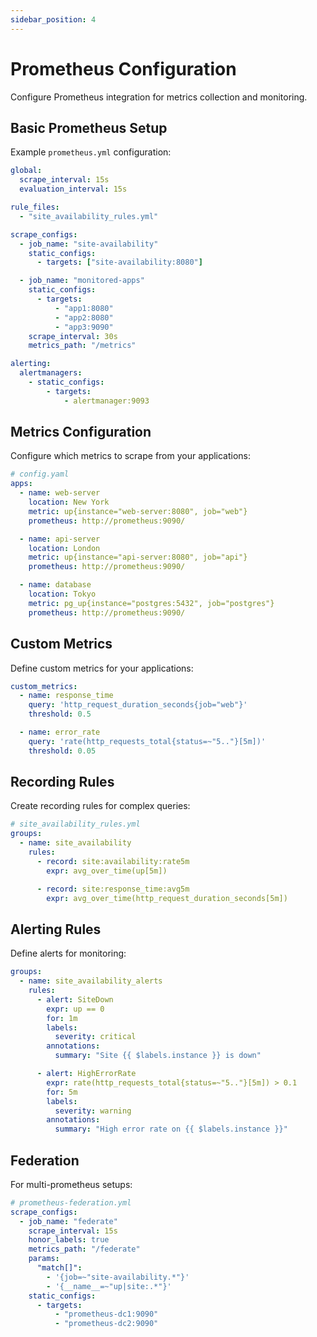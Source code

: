 ```yaml
---
sidebar_position: 4
---
```


# Prometheus Configuration

Configure Prometheus integration for metrics collection and monitoring.

## Basic Prometheus Setup

Example `prometheus.yml` configuration:

```yaml
global:
  scrape_interval: 15s
  evaluation_interval: 15s

rule_files:
  - "site_availability_rules.yml"

scrape_configs:
  - job_name: "site-availability"
    static_configs:
      - targets: ["site-availability:8080"]

  - job_name: "monitored-apps"
    static_configs:
      - targets:
          - "app1:8080"
          - "app2:8080"
          - "app3:9090"
    scrape_interval: 30s
    metrics_path: "/metrics"

alerting:
  alertmanagers:
    - static_configs:
        - targets:
            - alertmanager:9093
```

## Metrics Configuration

Configure which metrics to scrape from your applications:

```yaml
# config.yaml
apps:
  - name: web-server
    location: New York
    metric: up{instance="web-server:8080", job="web"}
    prometheus: http://prometheus:9090/

  - name: api-server
    location: London
    metric: up{instance="api-server:8080", job="api"}
    prometheus: http://prometheus:9090/

  - name: database
    location: Tokyo
    metric: pg_up{instance="postgres:5432", job="postgres"}
    prometheus: http://prometheus:9090/
```

## Custom Metrics

Define custom metrics for your applications:

```yaml
custom_metrics:
  - name: response_time
    query: 'http_request_duration_seconds{job="web"}'
    threshold: 0.5

  - name: error_rate
    query: 'rate(http_requests_total{status=~"5.."}[5m])'
    threshold: 0.05
```

## Recording Rules

Create recording rules for complex queries:

```yaml
# site_availability_rules.yml
groups:
  - name: site_availability
    rules:
      - record: site:availability:rate5m
        expr: avg_over_time(up[5m])

      - record: site:response_time:avg5m
        expr: avg_over_time(http_request_duration_seconds[5m])
```

## Alerting Rules

Define alerts for monitoring:

```yaml
groups:
  - name: site_availability_alerts
    rules:
      - alert: SiteDown
        expr: up == 0
        for: 1m
        labels:
          severity: critical
        annotations:
          summary: "Site {{ $labels.instance }} is down"

      - alert: HighErrorRate
        expr: rate(http_requests_total{status=~"5.."}[5m]) > 0.1
        for: 5m
        labels:
          severity: warning
        annotations:
          summary: "High error rate on {{ $labels.instance }}"
```

## Federation

For multi-prometheus setups:

```yaml
# prometheus-federation.yml
scrape_configs:
  - job_name: "federate"
    scrape_interval: 15s
    honor_labels: true
    metrics_path: "/federate"
    params:
      "match[]":
        - '{job=~"site-availability.*"}'
        - '{__name__=~"up|site:.*"}'
    static_configs:
      - targets:
          - "prometheus-dc1:9090"
          - "prometheus-dc2:9090"
```
